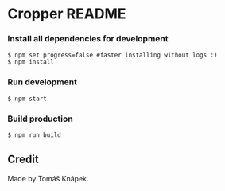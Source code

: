 # Cropper README

### Install all dependencies for development
```
$ npm set progress=false #faster installing without logs :)
$ npm install
```

### Run development
```
$ npm start
```

### Build production
```
$ npm run build
```

## Credit
Made by Tomáš Knápek.